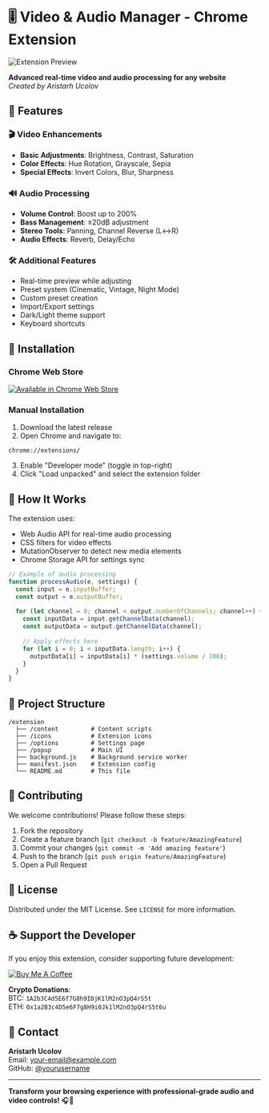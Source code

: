 # 🎚️ Video & Audio Manager - Chrome Extension

![Extension Preview](https://i.imgur.com/JQ8K3hG.png)

**Advanced real-time video and audio processing for any website**  
*Created by Aristarh Ucolov*

## 🌟 Features

### 🎬 Video Enhancements
- **Basic Adjustments**: Brightness, Contrast, Saturation
- **Color Effects**: Hue Rotation, Grayscale, Sepia
- **Special Effects**: Invert Colors, Blur, Sharpness

### 🔊 Audio Processing
- **Volume Control**: Boost up to 200%
- **Bass Management**: ±20dB adjustment
- **Stereo Tools**: Panning, Channel Reverse (L↔R)
- **Audio Effects**: Reverb, Delay/Echo

### 🛠️ Additional Features
- Real-time preview while adjusting
- Preset system (Cinematic, Vintage, Night Mode)
- Custom preset creation
- Import/Export settings
- Dark/Light theme support
- Keyboard shortcuts

## 🚀 Installation

### Chrome Web Store
[![Available in Chrome Web Store](https://storage.googleapis.com/web-dev-uploads/image/WlD8wC6g8khYWPJUsQceQkhXSlv1/UV4C4ybeBTsZt43U4xis.png)](https://chrome.google.com/webstore/detail/your-extension-id)

### Manual Installation
1. Download the latest release
2. Open Chrome and navigate to:
```
chrome://extensions/
```
3. Enable "Developer mode" (toggle in top-right)
4. Click "Load unpacked" and select the extension folder

## 🧩 How It Works

The extension uses:
- Web Audio API for real-time audio processing
- CSS filters for video effects
- MutationObserver to detect new media elements
- Chrome Storage API for settings sync

```javascript
// Example of audio processing
function processAudio(e, settings) {
  const input = e.inputBuffer;
  const output = e.outputBuffer;
  
  for (let channel = 0; channel < output.numberOfChannels; channel++) {
    const inputData = input.getChannelData(channel);
    const outputData = output.getChannelData(channel);
    
    // Apply effects here
    for (let i = 0; i < inputData.length; i++) {
      outputData[i] = inputData[i] * (settings.volume / 100);
    }
  }
}
```

## 📂 Project Structure

```
/extension
  ├── /content         # Content scripts
  ├── /icons           # Extension icons
  ├── /options         # Settings page
  ├── /popup           # Main UI
  ├── background.js    # Background service worker
  ├── manifest.json    # Extension config
  └── README.md        # This file
```

## 🤝 Contributing

We welcome contributions! Please follow these steps:

1. Fork the repository
2. Create a feature branch (`git checkout -b feature/AmazingFeature`)
3. Commit your changes (`git commit -m 'Add amazing feature'`)
4. Push to the branch (`git push origin feature/AmazingFeature`)
5. Open a Pull Request

## 📜 License

Distributed under the MIT License. See `LICENSE` for more information.

## ☕ Support the Developer

If you enjoy this extension, consider supporting future development:

[![Buy Me A Coffee](https://cdn.buymeacoffee.com/buttons/v2/default-yellow.png)](https://www.buymeacoffee.com/aristarh)

**Crypto Donations**:  
BTC: `1A2b3C4d5E6f7G8h9I0jK1lM2nO3pQ4rS5t`  
ETH: `0x1a2B3c4D5e6F7g8H9i0Jk1lM2nO3pQ4rS5t6u`

## 📧 Contact

**Aristarh Ucolov**  
Email: your-email@example.com  
GitHub: [@yourusername](https://github.com/yourusername)

---

**Transform your browsing experience with professional-grade audio and video controls!** 🎧🎥
